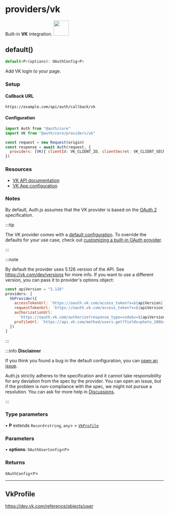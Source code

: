 # providers/vk

<div style={{backgroundColor: "#000", display: "flex", justifyContent: "space-between", color: "#fff", padding: 16}}>
<span>Built-in <b>VK</b> integration.</span>
<a href="https://vk.com/">
  <img style={{display: "block"}} src="https://authjs.dev/img/providers/vk.svg" height="48" />
</a>
</div>

## default()

```ts
default<P>(options): OAuthConfig<P>
```

Add VK login to your page.

### Setup

#### Callback URL
```
https://example.com/api/auth/callback/vk
```

#### Configuration
```js
import Auth from "@auth/core"
import VK from "@auth/core/providers/vk"

const request = new Request(origin)
const response = await Auth(request, {
  providers: [VK({ clientId: VK_CLIENT_ID, clientSecret: VK_CLIENT_SECRET })],
})
```

### Resources

- [VK API documentation](https://vk.com/dev/first_guide)
- [VK App configuration](https://vk.com/apps?act=manage)

### Notes

By default, Auth.js assumes that the VK provider is
based on the [OAuth 2](https://www.rfc-editor.org/rfc/rfc6749.html) specification.

:::tip

The VK provider comes with a [default configuration](https://github.com/nextauthjs/next-auth/blob/main/packages/core/src/providers/vk.ts).
To override the defaults for your use case, check out [customizing a built-in OAuth provider](https://authjs.dev/guides/providers/custom-provider#override-default-options).

:::

:::note

By default the provider uses 5.126 version of the API. See https://vk.com/dev/versions for more info.
If you want to use a different version, you can pass it to provider's options object:
```js title="pages/api/auth/[...nextauth].js"
const apiVersion = "5.126"
providers: [
  VkProvider({
    accessTokenUrl: `https://oauth.vk.com/access_token?v=${apiVersion}`,
    requestTokenUrl: `https://oauth.vk.com/access_token?v=${apiVersion}`,
    authorizationUrl:
      `https://oauth.vk.com/authorize?response_type=code&v=${apiVersion}`,
    profileUrl: `https://api.vk.com/method/users.get?fields=photo_100&v=${apiVersion}`,
  })
]
```

:::

:::info **Disclaimer**

If you think you found a bug in the default configuration, you can [open an issue](https://authjs.dev/new/provider-issue).

Auth.js strictly adheres to the specification and it cannot take responsibility for any deviation from
the spec by the provider. You can open an issue, but if the problem is non-compliance with the spec,
we might not pursue a resolution. You can ask for more help in [Discussions](https://authjs.dev/new/github-discussions).

:::

### Type parameters

• **P** extends `Record`\<`string`, `any`\> = [`VkProfile`](vk.md#vkprofile)

### Parameters

• **options**: `OAuthUserConfig`\<`P`\>

### Returns

`OAuthConfig`\<`P`\>

***

## VkProfile

https://dev.vk.com/reference/objects/user
